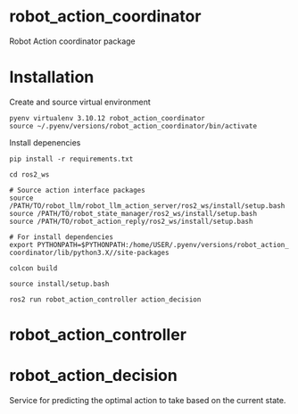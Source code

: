 # robot_action_coordinator
Robot Action coordinator package


# Installation

Create and source virtual environment
```
pyenv virtualenv 3.10.12 robot_action_coordinator
source ~/.pyenv/versions/robot_action_coordinator/bin/activate
```

Install depenencies
```
pip install -r requirements.txt
```

```
cd ros2_ws

# Source action interface packages
source /PATH/TO/robot_llm/robot_llm_action_server/ros2_ws/install/setup.bash
source /PATH/TO/robot_state_manager/ros2_ws/install/setup.bash
source /PATH/TO/robot_action_reply/ros2_ws/install/setup.bash

# For install dependencies
export PYTHONPATH=$PYTHONPATH:/home/USER/.pyenv/versions/robot_action_
coordinator/lib/python3.X//site-packages

colcon build

source install/setup.bash

ros2 run robot_action_controller action_decision
```


# robot_action_controller



# robot_action_decision

Service for predicting the optimal action to take based on the current state.
